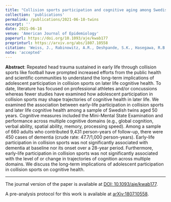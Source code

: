 ```yaml
---
title: "Collision sports participation and cognitive aging among Swedish twins"
collection: 'publications'
permalink: /publications/2021-06-18-twins
excerpt: ''
date: 2021-06-18
venue: 'American Journal of Epidemiology'
paperurl: https://doi.org/10.1093/aje/kwab177
preprinturl: https://arxiv.org/abs/1807.10558
citation: 'Weiss, J., Rabinowitz, A.R., Deshpande, S.K., Hasegawa, R.B., and Small, D.S. (2021). &quot;Collision sports participation and cognitive aging among Swedish twins.&quot; <i>American Journal of Epidemiology</i>'
note: 'accepted'
---
```

<b>Abstract</b>:
Repeated head trauma sustained in early life through collision sports like football have prompted increased efforts from the public health and scientific communities to understand the long-term implications of adolescent participation in collision sports on later life cognitive health. 
To date, literature has focused on professional athletes and/or concussions whereas fewer studies have examined how adolescent participation in collision sports may shape trajectories of cognitive health in later life. 
We examined the association between early-life participation in collision sports and later life cognitive health among a sample of Swedish twins aged 50 years. 
Cognitive measures included the Mini-Mental State Examination and performance across multiple cognitive domains (e.g., global cognition, verbal ability, spatial ability, memory, processing speed). 
Among a sample of 660 adults who contributed 9,431 person-years of follow-up, there were 450 cases of dementia (crude rate: 47.7/1,000 person-years). 
Early-life participation in collision sports was not significantly associated with dementia at baseline nor its onset over a 28-year period. 
Furthermore, early-life participation in collision sports was not significantly associated with the level of or change in trajectories of cognition across multiple domains. 
We discuss the long-term implications of adolescent participation in collision sports on cognitive health.

---

The journal version of the paper is available at [DOI: 10.1093/aje/kwab177](https://doi.org/10.1093/aje/kwab177).

A pre-analysis protocol for this work is available at [arXiv:1807.10558](https://arxiv.org/abs/1807.10558).

